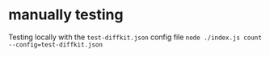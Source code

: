 # manually testing

Testing locally with the `test-diffkit.json` config file
`node ./index.js count --config=test-diffkit.json`
